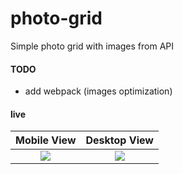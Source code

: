 # photo-grid

Simple photo grid with images from API

#### TODO
- add webpack (images optimization)

#### live

Mobile View             |  Desktop View
:-------------------------:|:-------------------------:
![](https://media.giphy.com/media/UsSSB3pWDzIP0ocJ1V/giphy.gif)  |  ![](https://media.giphy.com/media/PmciAmu4pmVr5CIhQ8/giphy.gif)
